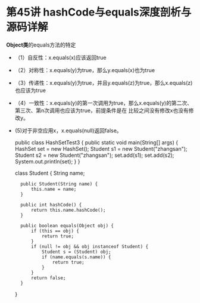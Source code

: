 # 第45讲 hashCode与equals深度剖析与源码详解

**Object类**的equals方法的特定

* （1）自反性：x.equals(x)应该返回true
* （2）对称性：x.equals(y)为true，那么y.equals(x)也为true
* （3）传递性：x.equals(y)为true，并且y.equals(z)为true，那么x.equals(z)也应该为true
* （4）一致性：x.equals(y)的第一次调用为true，那么x.equals(y)的第二次、第三次、第n次调用也应该为true，前提条件是在
比较之间没有修改x也没有修改y。
* (5)对于非空应用x，x.equals(null)返回false。

	public class HashSetTest3 {
		public static void main(String[] args) {
			HashSet set = new HashSet();
			Student s1 = new Student("zhangsan");
			Student s2 = new Student("zhangsan");
			set.add(s1);
			set.add(s2);
			System.out.println(set);
		}
	}
	
	class Student {
		String name;
	
		public Student(String name) {
			this.name = name;
		}
	
		public int hashCode() {
			return this.name.hashCode();
		}
	
		public boolean equals(Object obj) {
			if (this == obj) {
				return true;
			}
			if (null != obj && obj instanceof Student) {
				Student s = (Student) obj;
				if (name.equals(s.name)) {
					return true;
				}
			}
			return false;
		}
	}


































